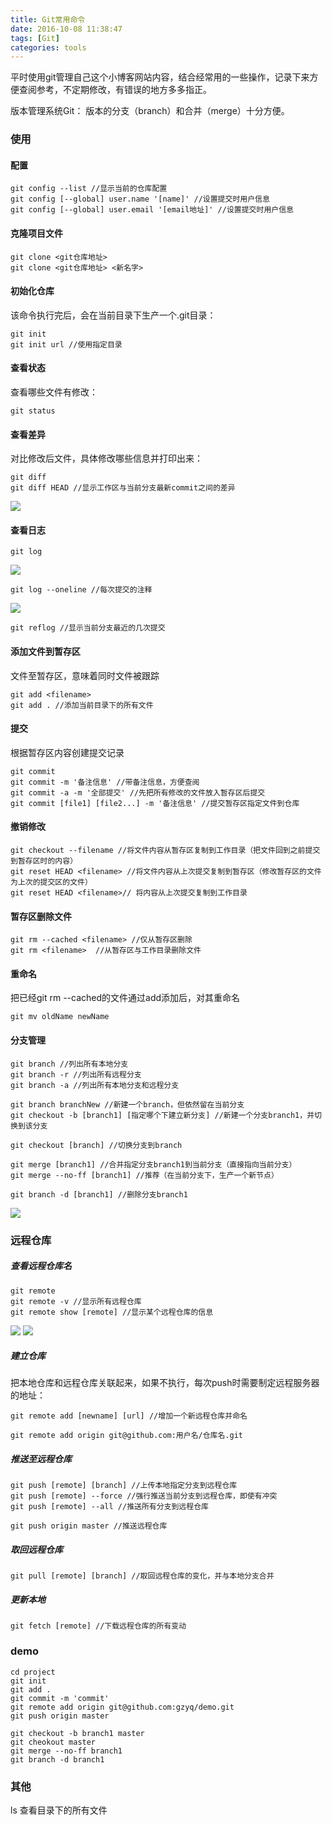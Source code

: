 ```yaml
---
title: Git常用命令
date: 2016-10-08 11:38:47
tags: [Git]
categories: tools
---
```

平时使用git管理自己这个小博客网站内容，结合经常用的一些操作，记录下来方便查阅参考，不定期修改，有错误的地方多多指正。
<!-- more -->
版本管理系统Git：
版本的分支（branch）和合并（merge）十分方便。
### 使用 ###
#### 配置 ####
	git config --list //显示当前的仓库配置
	git config [--global] user.name '[name]' //设置提交时用户信息
	git config [--global] user.email '[email地址]' //设置提交时用户信息

#### 克隆项目文件 ####
	git clone <git仓库地址>
	git clone <git仓库地址> <新名字> 

#### 初始化仓库 ####
该命令执行完后，会在当前目录下生产一个.git目录：

	git init
	git init url //使用指定目录

#### 查看状态 ####
查看哪些文件有修改：

	git status

#### 查看差异 ####
对比修改后文件，具体修改哪些信息并打印出来：

	git diff
	git diff HEAD //显示工作区与当前分支最新commit之间的差异
![](http://i.imgur.com/fcrCoCb.png)	

#### 查看日志 ####
	git log
![](http://i.imgur.com/24pLfXp.png)

	git log --oneline //每次提交的注释
![](http://i.imgur.com/Mo4UDvX.png)
	
	git reflog //显示当前分支最近的几次提交

#### 添加文件到暂存区 ####
文件至暂存区，意味着同时文件被跟踪

	git add <filename>
	git add . //添加当前目录下的所有文件

#### 提交 ####
根据暂存区内容创建提交记录

	git commit
	git commit -m '备注信息' //带备注信息，方便查阅
	git commit -a -m '全部提交' //先把所有修改的文件放入暂存区后提交
	git commit [file1] [file2...] -m '备注信息' //提交暂存区指定文件到仓库
#### 撤销修改 ####
	
	git checkout --filename //将文件内容从暂存区复制到工作目录（把文件回到之前提交到暂存区时的内容）
    git reset HEAD <filename> //将文件内容从上次提交复制到暂存区（修改暂存区的文件为上次的提交区的文件） 
	git reset HEAD <filename>// 将内容从上次提交复制到工作目录

#### 暂存区删除文件 ####
	git rm --cached <filename> //仅从暂存区删除
	git rm <filename>  //从暂存区与工作目录删除文件

#### 重命名 ####
把已经git rm --cached的文件通过add添加后，对其重命名

    git mv oldName newName

#### 分支管理 ####
	
	git branch //列出所有本地分支
	git branch -r //列出所有远程分支
	git branch -a //列出所有本地分支和远程分支
	
	git branch branchNew //新建一个branch，但依然留在当前分支
	git checkout -b [branch1] [指定哪个下建立新分支] //新建一个分支branch1，并切换到该分支
	
	git checkout [branch] //切换分支到branch

	git merge [branch1] //合并指定分支branch1到当前分支（直接指向当前分支）
	git merge --no-ff [branch1] //推荐（在当前分支下，生产一个新节点）

	git branch -d [branch1] //删除分支branch1

![](http://i.imgur.com/6qo6HMj.png)

### 远程仓库 ###
##### 查看远程仓库名 #####

	git remote
	git remote -v //显示所有远程仓库
	git remote show [remote] //显示某个远程仓库的信息
![](http://i.imgur.com/6nuydZw.png)
![](http://i.imgur.com/XNziS8O.png)
	
##### 建立仓库 #####
把本地仓库和远程仓库关联起来，如果不执行，每次push时需要制定远程服务器的地址：

	git remote add [newname] [url] //增加一个新远程仓库并命名

	git remote add origin git@github.com:用户名/仓库名.git

##### 推送至远程仓库 #####
	git push [remote] [branch] //上传本地指定分支到远程仓库
	git push [remote] --force //强行推送当前分支到远程仓库，即使有冲突
	git push [remote] --all //推送所有分支到远程仓库

	git push origin master //推送远程仓库

##### 取回远程仓库 #####
	git pull [remote] [branch] //取回远程仓库的变化，并与本地分支合并
##### 更新本地 #####
	git fetch [remote] //下载远程仓库的所有变动


### demo ###
	cd project
	git init
	git add .
	git commit -m 'commit'
	git remote add origin git@github.com:gzyq/demo.git
	git push origin master

	git checkout -b branch1 master
	git cheokout master
	git merge --no-ff branch1
	git branch -d branch1

### 其他 ###

ls 查看目录下的所有文件
